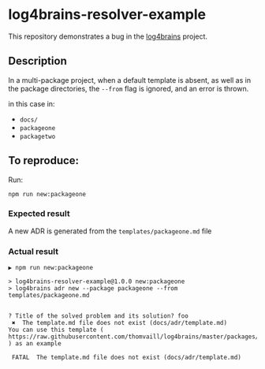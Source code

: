 # log4brains-resolver-example

This repository demonstrates a bug in the [log4brains](https://github.com/thomvaill/log4brains) project.

## Description

In a multi-package project, when a default template is absent, as well as in the package directories,
the `--from` flag is ignored, and an error is thrown.

in this case in:
- `docs/`
- `packageone`
- `packagetwo`

## To reproduce:

Run:
```shell
npm run new:packageone
```

### Expected result

A new ADR is generated from the `templates/packageone.md` file

### Actual result

```
▶ npm run new:packageone         

> log4brains-resolver-example@1.0.0 new:packageone
> log4brains adr new --package packageone --from templates/packageone.md


? Title of the solved problem and its solution? foo
 ✖  The template.md file does not exist (docs/adr/template.md)
You can use this template (​https://raw.githubusercontent.com/thomvaill/log4brains/master/packages/init/assets/template.md​) as an example

 FATAL  The template.md file does not exist (docs/adr/template.md)
```
